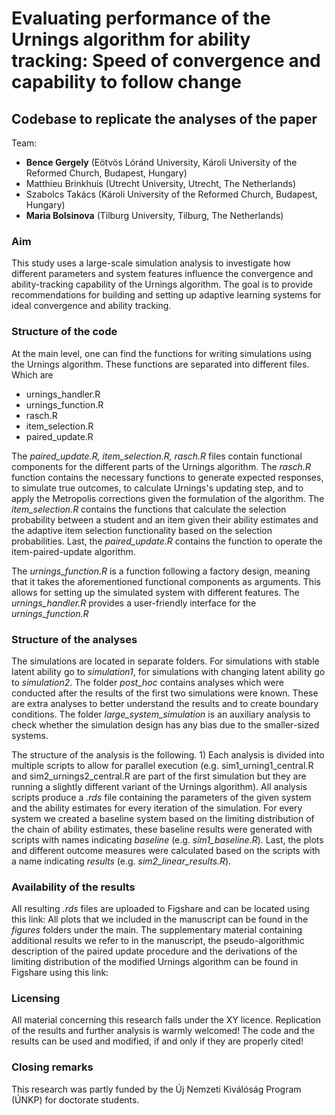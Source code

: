 # Evaluating performance of the Urnings algorithm for ability tracking: Speed of convergence and capability to follow change
## Codebase to replicate the analyses of the paper

Team: 
 - **Bence Gergely** (Eötvös Lóránd University, Károli University of the Reformed Church, Budapest, Hungary)
 - Matthieu Brinkhuis (Utrecht University, Utrecht, The Netherlands)
 - Szabolcs Takács (Károli University of the Reformed Church, Budapest, Hungary)
 - **Maria Bolsinova** (Tilburg University, Tilburg, The Netherlands)

### Aim

This study uses a large-scale simulation analysis to investigate how different parameters and system features influence the convergence and ability-tracking capability of the Urnings algorithm. 
The goal is to provide recommendations for building and setting up adaptive learning systems for ideal convergence and ability tracking. 

### Structure of the code
At the main level, one can find the functions for writing simulations using the Urnings algorithm. These functions are separated into different files. Which are
 
 - urnings_handler.R
 - urnings_function.R
 - rasch.R
 - item_selection.R
 - paired_update.R

The _paired_update.R, item_selection.R, rasch.R_ files contain functional components for the different parts of the Urnings algorithm. The _rasch.R_ function contains the necessary functions
to generate expected responses, to simulate true outcomes, to calculate Urnings's updating step, and to apply the Metropolis corrections given the formulation of the algorithm.
The _item_selection.R_ contains the functions that calculate the selection probability between a student and an item given their ability estimates and the adaptive item selection
functionality based on the selection probabilities. Last, the _paired_update.R_ contains the function to operate the item-paired-update algorithm. 

The _urnings_function.R_ is a function following a factory design, meaning that it takes the aforementioned functional components as arguments. This allows for setting up the simulated system
with different features. The _urnings_handler.R_ provides a user-friendly interface for the _urnings_function.R_

### Structure of the analyses
The simulations are located in separate folders. For simulations with stable latent ability go to _simulation1_, for simulations with changing latent ability go to _simulation2_. The folder
_post_hoc_ contains analyses which were conducted after the results of the first two simulations were known. These are extra analyses to better understand the results and to create boundary
conditions. The folder _large_system_simulation_ is an auxiliary analysis to check whether the simulation design has any bias due to the smaller-sized systems. 

The structure of the analysis is the following. 1) Each analysis is divided into multiple scripts to allow for parallel execution (e.g. sim1_urning1_central.R and sim2_urnings2_central.R are
part of the first simulation but they are running a slightly different variant of the Urnings algorithm). All analysis scripts produce a _.rds_ file containing the parameters of the given
system and the ability estimates for every iteration of the simulation. For every system we created a baseline system based on the limiting distribution of the chain of ability estimates,
these baseline results were generated with scripts with names indicating _baseline_ (e.g. _sim1_baseline.R_). Last, the plots and different outcome measures were calculated based on the scripts
with a name indicating _results_ (e.g. _sim2_linear_results.R_). 


### Availability of the results
All resulting _.rds_ files are uploaded to Figshare and can be located using this link: 
All plots that we included in the manuscript can be found in the _figures_ folders under the main.
The supplementary material containing additional results we refer to in the manuscript, the pseudo-algorithmic description of the paired update procedure and the derivations of the limiting
distribution of the modified Urnings algorithm can be found in Figshare using this link: 

### Licensing
All material concerning this research falls under the XY licence. Replication of the results and further analysis is warmly welcomed! The code and the results can be used and modified, if 
and only if they are properly cited!

### Closing remarks
This research was partly funded by the Új Nemzeti Kiválóság Program (ÚNKP) for doctorate students. 

